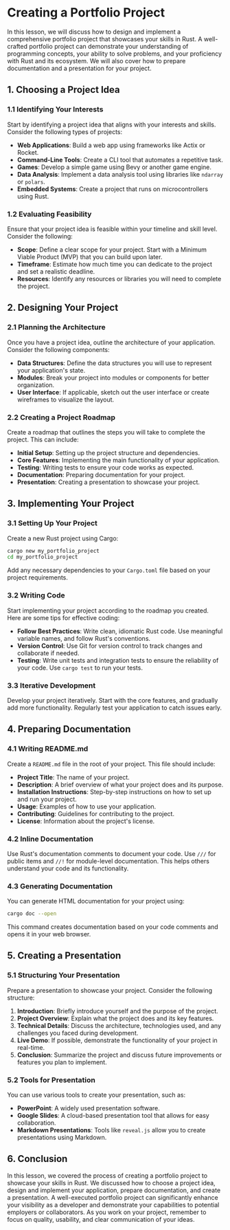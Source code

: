 # Creating a Portfolio Project

In this lesson, we will discuss how to design and implement a comprehensive portfolio project that showcases your skills in Rust. A well-crafted portfolio project can demonstrate your understanding of programming concepts, your ability to solve problems, and your proficiency with Rust and its ecosystem. We will also cover how to prepare documentation and a presentation for your project.

## 1. Choosing a Project Idea

### 1.1 Identifying Your Interests

Start by identifying a project idea that aligns with your interests and skills. Consider the following types of projects:

- **Web Applications**: Build a web app using frameworks like Actix or Rocket.
- **Command-Line Tools**: Create a CLI tool that automates a repetitive task.
- **Games**: Develop a simple game using Bevy or another game engine.
- **Data Analysis**: Implement a data analysis tool using libraries like `ndarray` or `polars`.
- **Embedded Systems**: Create a project that runs on microcontrollers using Rust.

### 1.2 Evaluating Feasibility

Ensure that your project idea is feasible within your timeline and skill level. Consider the following:

- **Scope**: Define a clear scope for your project. Start with a Minimum Viable Product (MVP) that you can build upon later.
- **Timeframe**: Estimate how much time you can dedicate to the project and set a realistic deadline.
- **Resources**: Identify any resources or libraries you will need to complete the project.

## 2. Designing Your Project

### 2.1 Planning the Architecture

Once you have a project idea, outline the architecture of your application. Consider the following components:

- **Data Structures**: Define the data structures you will use to represent your application's state.
- **Modules**: Break your project into modules or components for better organization.
- **User Interface**: If applicable, sketch out the user interface or create wireframes to visualize the layout.

### 2.2 Creating a Project Roadmap

Create a roadmap that outlines the steps you will take to complete the project. This can include:

- **Initial Setup**: Setting up the project structure and dependencies.
- **Core Features**: Implementing the main functionality of your application.
- **Testing**: Writing tests to ensure your code works as expected.
- **Documentation**: Preparing documentation for your project.
- **Presentation**: Creating a presentation to showcase your project.

## 3. Implementing Your Project

### 3.1 Setting Up Your Project

Create a new Rust project using Cargo:

```bash
cargo new my_portfolio_project
cd my_portfolio_project
```

Add any necessary dependencies to your `Cargo.toml` file based on your project requirements.

### 3.2 Writing Code

Start implementing your project according to the roadmap you created. Here are some tips for effective coding:

- **Follow Best Practices**: Write clean, idiomatic Rust code. Use meaningful variable names, and follow Rust's conventions.
- **Version Control**: Use Git for version control to track changes and collaborate if needed.
- **Testing**: Write unit tests and integration tests to ensure the reliability of your code. Use `cargo test` to run your tests.

### 3.3 Iterative Development

Develop your project iteratively. Start with the core features, and gradually add more functionality. Regularly test your application to catch issues early.

## 4. Preparing Documentation

### 4.1 Writing README.md

Create a `README.md` file in the root of your project. This file should include:

- **Project Title**: The name of your project.
- **Description**: A brief overview of what your project does and its purpose.
- **Installation Instructions**: Step-by-step instructions on how to set up and run your project.
- **Usage**: Examples of how to use your application.
- **Contributing**: Guidelines for contributing to the project.
- **License**: Information about the project's license.

### 4.2 Inline Documentation

Use Rust's documentation comments to document your code. Use `///` for public items and `//!` for module-level documentation. This helps others understand your code and its functionality.

### 4.3 Generating Documentation

You can generate HTML documentation for your project using:

```bash
cargo doc --open
```

This command creates documentation based on your code comments and opens it in your web browser.

## 5. Creating a Presentation

### 5.1 Structuring Your Presentation

Prepare a presentation to showcase your project. Consider the following structure:

1. **Introduction**: Briefly introduce yourself and the purpose of the project.
2. **Project Overview**: Explain what the project does and its key features.
3. **Technical Details**: Discuss the architecture, technologies used, and any challenges you faced during development.
4. **Live Demo**: If possible, demonstrate the functionality of your project in real-time.
5. **Conclusion**: Summarize the project and discuss future improvements or features you plan to implement.

### 5.2 Tools for Presentation

You can use various tools to create your presentation, such as:

- **PowerPoint**: A widely used presentation software.
- **Google Slides**: A cloud-based presentation tool that allows for easy collaboration.
- **Markdown Presentations**: Tools like `reveal.js` allow you to create presentations using Markdown.

## 6. Conclusion

In this lesson, we covered the process of creating a portfolio project to showcase your skills in Rust. We discussed how to choose a project idea, design and implement your application, prepare documentation, and create a presentation. A well-executed portfolio project can significantly enhance your visibility as a developer and demonstrate your capabilities to potential employers or collaborators. As you work on your project, remember to focus on quality, usability, and clear communication of your ideas.